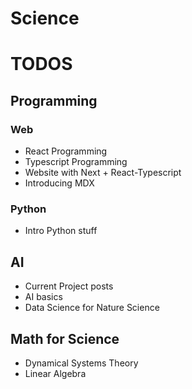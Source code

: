 # Science

# TODOS

## Programming

### Web

- React Programming
- Typescript Programming
- Website with Next + React-Typescript
- Introducing MDX

### Python

- Intro Python stuff

## AI

- Current Project posts
- AI basics
- Data Science for Nature Science

## Math for Science

- Dynamical Systems Theory
- Linear Algebra
